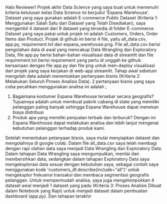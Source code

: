 Halo Reviewer! 
Projek akhir Data Science yang saya buat untuk memenuhi kriteria kelulusan kelas Data Science ini berjudul 'Espana Warehouse'.
Dataset yang saya gunakan adalah E-commerce Public Dataset (Kriteria 1: Menggunakan Salah Satu dari Dataset yang Telah Disediakan), saya mengambil 4 dataset dari 9 dataset yang tersedia di folder E-commerce.
Dataset yang saya pakai untuk projek ini adalah Customers, Orders, Order Items dan Product. 
Projek di github ini berisi 4 file, yaitu all_data.csv, app.py, requirement.txt dan espana_warehouse.png. File all_data.csv berisi pengolahan data di awal yang mencakup Data Wrangling dan Exploratory Data, file app.py berisi bahan-bahan visualisasi data di streamlit dan file requirement.txt berisi requirement yang perlu di unggah ke github bersamaan dengan file app.py dan file png untuk men-deploy visualisasi dari projek yang saya kerjakan di web-app streamlit. 
Tahap awal sebelum mengolah data adalah menentukkan pertanyaan bisnis (Kriteria 2: Melakukan Seluruh Proses Analisis Data). 2 pertanyaan bisnis yang saya coba pecahkan menggunakan analisa ini adalah ; 
1. Bagaimana kostumer Espana Warehouse tersebar secara geografis? Tujuannya adalah untuk membuat pabrik cabang di state yang memiliki pelanggan paling banyak sehingga Espana Warehouse dapat menekan biaya distribusi
2. Produk apa yang memiliki penjualan terbaik dan terburuk? Dengan ini Espana Warehouse dapat melakukan analisa dan lebih lanjut mengenai kebutuhan pelanggan terhadap produk kami.

Setelah menentukan petanyaan bisnis, saya mulai menyiapkan dataset dan mengolahnya di google colab. Dalam file all_data.csv saya telah membagi dengan rapi olahan data saya menjadi Data Wrangling dan Exploratory Data. Dalam tahapan Data Wrangling saya mengumpulkan, menilai dan membersihkan data, sedangkan dalam tahapan Exploratory Data saya mengeksplorasi data sesuai dengan kebutuhan saya, sebagai contoh saya menggunakan kode 'customers_df.describe(include="all")' untuk mengeksplor frekuensi transaksi dan membaca segmentasi geografis pelanggan.
Untuk mempermudah analisa, saya juga mengelompokkan 4 dataset awal menjadi 1 dataset yang padu (Kriteria 3: Proses Analisis Dibuat dalam Notebook yang Rapi) untuk menjadi dataset dalam pembuatan dashboard (app.py).
Dan tahapan terakhir 
